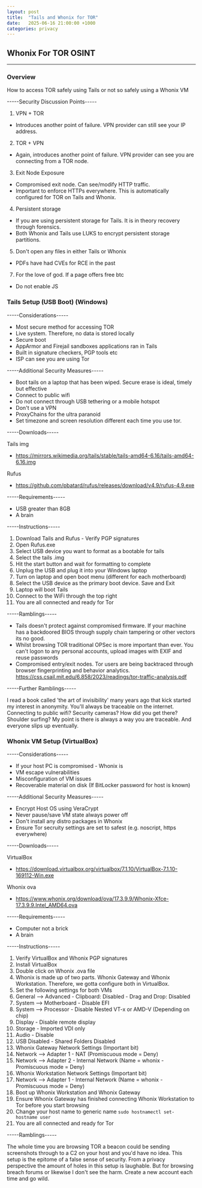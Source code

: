 ```yaml
---
layout: post
title:  "Tails and Whonix for TOR"
date:   2025-06-16 21:00:00 +1000
categories: privacy
---
```


## Whonix For TOR OSINT
--- 

### Overview 
How to access TOR safely using Tails or not so safely using a Whonix VM

-----Security Discussion Points-----
1. VPN + TOR
- Introduces another point of failure. VPN provider can still see your IP address.
2. TOR + VPN 
- Again, introduces another point of failure. VPN provider can see you are connecting from a TOR node.
3. Exit Node Exposure
- Compromised exit node. Can see/modify HTTP traffic. 
- Important to enforce HTTPs everywhere. This is automatically configured for TOR on Tails and Whonix.
4. Persistent storage
- If you are using persistent storage for Tails. It is in theory recovery through forensics.
- Both Whonix and Tails use LUKS to encrypt persistent storage partitions.
5. Don't open any files in either Tails or Whonix
- PDFs have had CVEs for RCE in the past 
7. For the love of god. If a page offers free btc
- Do not enable JS

### Tails Setup (USB Boot) (Windows)
-----Considerations-----
- Most secure method for accessing TOR
- Live system. Therefore, no data is stored locally
- Secure boot
- AppArmor and Firejail sandboxes applications ran in Tails
- Built in signature checkers, PGP tools etc
- ISP can see you are using Tor

-----Additional Security Measures-----
- Boot tails on a laptop that has been wiped. Secure erase is ideal, timely but effective
- Connect to public wifi
- Do not connect through USB tethering or a mobile hotspot
- Don't use a VPN
- ProxyChains for the ultra paranoid
- Set timezone and screen resolution different each time you use tor.

-----Downloads-----

Tails img
- https://mirrors.wikimedia.org/tails/stable/tails-amd64-6.16/tails-amd64-6.16.img

Rufus
- https://github.com/pbatard/rufus/releases/download/v4.9/rufus-4.9.exe

-----Requirements-----
- USB greater than 8GB
- A brain

-----Instructions-----
1. Download Tails and Rufus - Verify PGP signatures
2. Open Rufus.exe
3. Select USB device you want to format as a bootable for tails
4. Select the tails .img
5. Hit the start button and wait for formatting to complete
6. Unplug the USB and plug it into your Windows laptop
7. Turn on laptop and open boot menu (different for each motherboard)
8. Select the USB device as the primary boot device. Save and Exit
9. Laptop will boot Tails
10. Connect to the WiFi through the top right
11. You are all connected and ready for Tor

-----Ramblings-----
- Tails doesn't protect against compromised firmware. If your machine has a backdoored BIOS through supply chain tampering or other vectors its no good.
- Whilst browsing TOR traditional OPSec is more important than ever. You can't logon to any personal accounts, upload images with EXIF and reuse passwords
- Compromised entry/exit nodes. Tor users are being backtraced through browser fingerprinting and behavior analytics. https://css.csail.mit.edu/6.858/2023/readings/tor-traffic-analysis.pdf 

-----Further Ramblings-----

I read a book called 'the art of invisibility' many years ago that kick started my interest in anonymity. 
You'll always be traceable on the internet. 
Connecting to public wifi? Security cameras? How did you get there? Shoulder surfing?
My point is there is always a way you are traceable. And everyone slips up eventually.

### Whonix VM Setup (VirtualBox)
-----Considerations-----
- If your host PC is compromised - Whonix is
- VM escape vulnerabilities
- Misconfiguration of VM issues
- Recoverable material on disk (If BitLocker password for host is known)

-----Additional Security Measures-----
- Encrypt Host OS using VeraCrypt
- Never pause/save VM state always power off
- Don't install any distro packages in Whonix
- Ensure Tor secruity settings are set to safest (e.g. noscript, https everywhere)

-----Downloads-----

VirtualBox
- https://download.virtualbox.org/virtualbox/7.1.10/VirtualBox-7.1.10-169112-Win.exe

Whonix ova
- https://www.whonix.org/download/ova/17.3.9.9/Whonix-Xfce-17.3.9.9.Intel_AMD64.ova

-----Requirements-----
- Computer not a brick 
- A brain

-----Instructions-----
1. Verify VirtualBox and Whonix PGP signatures
2. Install VirtualBox
3. Double click on Whonix .ova file
4. Whonix is made up of two parts. Whonix Gateway and Whonix Workstation. Therefore, we gotta configure both in VirtualBox.
5. Set the following settings for both VMs
6. General --> Advanced - Clipboard: Disabled - Drag and Drop: Disabled
7. System --> Motherboard - Disable EFI
8. System --> Processor - Disable Nested VT-x or AMD-V (Depending on chip)
9. Display - Disable remote display
10. Storage - Imported VDI only
11. Audio - Disable
12. USB Disabled - Shared Folders Disabled
13. Whonix Gateway Network Settings (Important bit)
14. Network --> Adapter 1 - NAT (Promiscuous mode = Deny)
15. Network --> Adapter 2 - Internal Network (Name = whonix - Promiscuous mode = Deny)
16. Whonix Workstation Network Settings (Important bit) 
17. Network --> Adapter 1 - Internal Network (Name = whonix - Promiscuous mode = Deny)
18. Boot up Whonix Workstation and Whonix Gateway
19. Ensure Whonix Gateway has finished connecting Whonix Workstation to Tor before you start browsing
20. Change your host name to generic name ```sudo hostnamectl set-hostname user```
21. You are all connected and ready for Tor

-----Ramblings-----

The whole time you are browsing TOR a beacon could be sending screenshots through to a C2 on your host and you'd have no idea. This setup
is the epitome of a false sense of security.
From a privacy perspective the amount of holes in this setup is laughable.
But for browsing breach forums or likewise I don't see the harm. Create a new account each time and go wild.